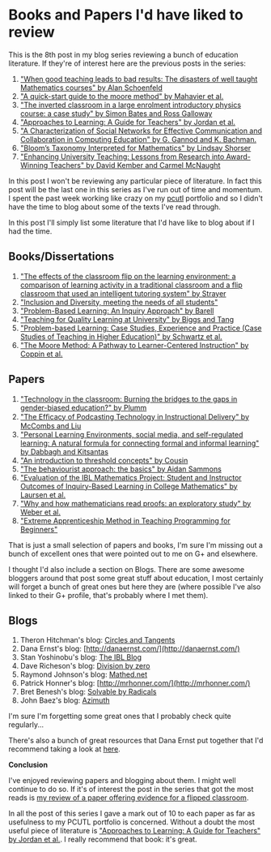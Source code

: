 # Books and Papers I'd have liked to review

This is the 8th post in my blog series reviewing a bunch of education literature. If they're of interest here are the previous posts in the series:

1. ["When good teaching leads to bad results: The disasters of well taught Mathematics courses" by Alan Schoenfeld](http://drvinceknight.blogspot.co.uk/2013/01/my-first-blog-series-review-of-some.html)
2. ["A quick-start guide to the moore method" by Mahavier et al.](http://drvinceknight.blogspot.co.uk/2013/01/a-review-on-paper-about-moore-method.html)
3. ["The inverted classroom in a large enrolment introductory physics course: a case study" by Simon Bates and Ross Galloway](http://drvinceknight.blogspot.co.uk/2013/01/a-review-of-paper-offering-evidence-for.html)
4. ["Approaches to Learning: A Guide for Teachers" by Jordan et al.](http://goo.gl/HtpeH)
5. ["A Characterization of Social Networks for Effective Communication and Collaboration in Computing Education" by G. Gannod and K. Bachman.](http://goo.gl/zBuHk)
6. ["Bloom’s Taxonomy Interpreted for Mathematics" by Lindsay Shorser](http://drvinceknight.blogspot.co.uk/2013/01/a-review-of-interpretation-of-blooms.html)
7. ["Enhancing University Teaching: Lessons from Research into Award-Winning Teachers" by David Kember and Carmel McNaught](http://drvinceknight.blogspot.co.uk/2013/01/a-review-of-book-about-good-teachers.html)

In this post I won't be reviewing any particular piece of literature. In fact this post will be the last one in this series as I've run out of time and momentum. I spent the past week working like crazy on my [pcutl](http://www.vincent-knight.com/home/teaching/pcutl) portfolio and so I didn't have the time to blog about some of the texts I've read through.

In this post I'll simply list some literature that I'd have like to blog about if I had the time.

## Books/Dissertations

1. ["The effects of the classroom flip on the learning environment: a comparison of learning activity in a traditional classroom and a flip classroom that used an intelligent tutoring system" by Strayer](http://etd.ohiolink.edu/view.cgi?acc_num=osu1189523914)
2. ["Inclusion and Diversity, meeting the needs of all students"](http://www.amazon.co.uk/Inclusion-Diversity-Effective-Education-ebook/dp/B001OLROJO)
3. ["Problem-Based Learning: An Inquiry Approach" by Barell](http://www.amazon.co.uk/Problem-Based-Learning-Approach-John-Barell/dp/141295004X)
4. ["Teaching for Quality Learning at University" by Biggs and Tang](http://www.amazon.co.uk/dp/0335242758/?tag=hydra0b-21&hvadid=9550942509&ref=asc_df_0335242758)
5. ["Problem-based Learning: Case Studies, Experience and Practice (Case Studies of Teaching in Higher Education)" by Schwartz et al.](http://www.amazon.co.uk/Problem-based-Learning-Experience-Practice-Education/dp/0749434929/ref=sr_1_1?s=books&ie=UTF8&qid=1360400539&sr=1-1)
6. ["The Moore Method: A Pathway to Learner-Centered Instruction" by Coppin et al.](http://www.amazon.com/Moore-Method-Pathway-Learner-Centered-Instruction/dp/0883851857)


## Papers

1. ["Technology in the classroom: Burning the bridges to the gaps in gender-biased education?" by Plumm](http://www.sciencedirect.com/science/article/pii/S036013150600162X)
2. ["The Efﬁcacy of Podcasting Technology in Instructional Delivery" by McCombs and Liu](http://www.sicet.org/journals/ijttl/specialIssue/youmei.pdf)
3. ["Personal Learning Environments, social media, and self-regulated learning: A natural formula for connecting formal and informal learning" by Dabbagh and Kitsantas](http://www.sciencedirect.com/science/article/pii/S1096751611000467)
4. ["An introduction to threshold concepts" by Cousin](http://www.gees.ac.uk/planet/p17/gc.pdf)
5. ["The behaviourist approach: the basics" by Aidan Sammons](http://www.psychlotron.org.uk/newResources/approaches/AS_AQB_approaches_BehaviourismBasics.pdf)
6. ["Evaluation of the IBL Mathematics Project: Student and Instructor Outcomes of Inquiry-Based Learning in College Mathematics" by Laursen et al.](http://www.colorado.edu/eer/research/documents/IBLmathReportALL_050211.pdf)
7. ["Why and how mathematicians read proofs: an exploratory study" by Weber et al.](http://link.springer.com/article/10.1007%2Fs10649-010-9292-z?LI=true)
8. ["Extreme Apprenticeship Method in Teaching Programming for Beginners"](http://www.cs.helsinki.fi/u/ikiistal/harjoitus/wad/p93-vihavainen.pdf)

That is just a small selection of papers and books, I'm sure I'm missing out a bunch of excellent ones that were pointed out to me on G+ and elsewhere.

I thought I'd also include a section on Blogs. There are some awesome bloggers around that post some great stuff about education, I most certainly will forget a bunch of great ones but here they are (where possible I've also linked to their G+ profile, that's probably where I met them).

## Blogs

1. Theron Hitchman's blog: [Circles and Tangents](http://theronhitchman.wordpress.com/)
2. Dana Ernst's blog: [http://danaernst.com/](http://danaernst.com/)
3. Stan Yoshinobu's blog: [The IBL Blog](http://theiblblog.blogspot.co.uk/)
4. Dave Richeson's blog: [Division by zero](http://divisbyzero.com/)
5. Raymond Johnson's blog: [Mathed.net](http://blog.mathed.net/)
6. Patrick Honner's blog: [http://mrhonner.com/](http://mrhonner.com/)
7. Bret Benesh's blog: [Solvable by Radicals](http://symmetricblog.wordpress.com/)
8. John Baez's blog: [Azimuth](http://johncarlosbaez.wordpress.com/)


I'm sure I'm forgetting some great ones that I probably check quite regularly...

There's also a bunch of great resources that Dana Ernst put together that I'd recommend taking a look at [here](http://danaernst.com/resources/).

**Conclusion**

I've enjoyed reviewing papers and blogging about them. I might well continue to do so. If it's of interest the post in the series that got the most reads is [my review of a paper offering evidence for a flipped classroom](http://drvinceknight.blogspot.co.uk/2013/01/a-review-of-paper-offering-evidence-for.html).

In all the post of this series I gave a mark out of 10 to each paper as far as usefulness to my PCUTL portfolio is concerned. Without a doubt the most useful piece of literature is ["Approaches to Learning: A Guide for Teachers" by Jordan et al.](http://goo.gl/HtpeH). I really recommend that book: it's great.
